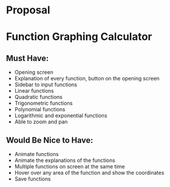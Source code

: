 # Proposal

# Function Graphing Calculator	

## Must Have:

- Opening screen
- Explanation of every function, button on the opening screen
- Sidebar to input functions
- Linear functions
- Quadratic functions
- Trigonometric functions
- Polynomial functions
- Logarithmic and exponential functions
- Able to zoom and pan

## Would Be Nice to Have:

- Animate functions
- Animate the explanations of the functions
- Multiple functions on screen at the same time
- Hover over any area of the function and show the coordinates
- Save functions
              